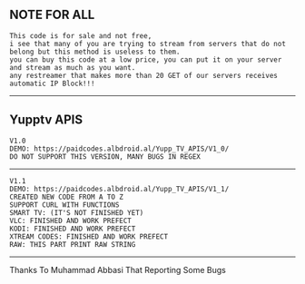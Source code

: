 
NOTE FOR ALL
--------------------------------------------------------------
    This code is for sale and not free,
    i see that many of you are trying to stream from servers that do not belong but this method is useless to them.
    you can buy this code at a low price, you can put it on your server and stream as much as you want.
    any restreamer that makes more than 20 GET of our servers receives automatic IP Block!!!
--------------------------------------------------------------
Yupptv APIS
--------------------------------------------------------------
    V1.0
    DEMO: https://paidcodes.albdroid.al/Yupp_TV_APIS/V1_0/
    DO NOT SUPPORT THIS VERSION, MANY BUGS IN REGEX
--------------------------------------------------------------

    V1.1
    DEMO: https://paidcodes.albdroid.al/Yupp_TV_APIS/V1_1/
    CREATED NEW CODE FROM A TO Z
    SUPPORT CURL WITH FUNCTIONS
    SMART TV: (IT'S NOT FINISHED YET)
    VLC: FINISHED AND WORK PREFECT
    KODI: FINISHED AND WORK PREFECT
    XTREAM CODES: FINISHED AND WORK PREFECT
    RAW: THIS PART PRINT RAW STRING
--------------------------------------------------------------

Thanks To Muhammad Abbasi That Reporting Some Bugs
